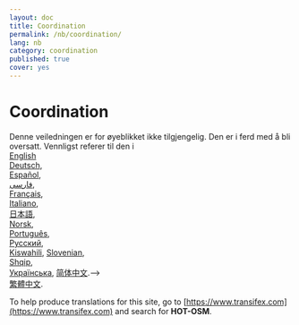 ```yaml
---
layout: doc
title: Coordination
permalink: /nb/coordination/
lang: nb
category: coordination
published: true
cover: yes
---
```


Coordination
=============================  

Denne veiledningen er for øyeblikket ikke tilgjengelig. Den er i ferd med å bli oversatt. Vennligst referer til den i  
[English](/en/coordination/)    <!--    
[Bahasa Indonesia](/id/coordination/),  
[Catalan](/ca/coordination/)
[Czech](/cs/coordination/), -->  
[Deutsch](/de/coordination/),  
[Español](/es/coordination/),  
[فارسی](/fa/coordination/),  
[Français](/fr/coordination/),  <!--
[Hrvatski](/hr/coordination/),-->  
[Italiano](/it/coordination/),  
[日本語](/ja/coordination/),<!--  
[Myanmar](/my/coordination/),-->  
[Norsk](/nb/coordination/), <!--
[Nederlands](/nl_NL/coordination/).-->  
[Português](/pt/coordination/),  
[Русский](/ru/coordination/),  
[Kiswahili](/sw/coordination/), 
[Slovenian](/sl/coordination/),  
[Shqip](/sq/coordination/),  
[Українська](/uk/coordination/), 
[简体中文](/zh_CN/coordination/).-->  
[繁體中文](/zh_TW/coordination/).

To help produce translations for this site, go to [https://www.transifex.com](https://www.transifex.com) and search for **HOT-OSM**.
